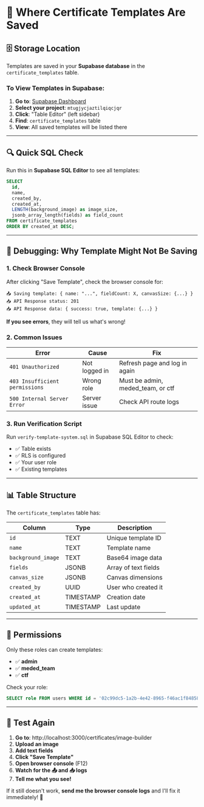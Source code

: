 # 📍 Where Certificate Templates Are Saved

## 🗄️ **Storage Location**

Templates are saved in your **Supabase database** in the `certificate_templates` table.

### **To View Templates in Supabase:**

1. **Go to**: [Supabase Dashboard](https://supabase.com/dashboard)
2. **Select your project**: `mtugjycjaztilqiqcjqr`
3. **Click**: "Table Editor" (left sidebar)
4. **Find**: `certificate_templates` table
5. **View**: All saved templates will be listed there

---

## 🔍 **Quick SQL Check**

Run this in **Supabase SQL Editor** to see all templates:

```sql
SELECT 
  id,
  name,
  created_by,
  created_at,
  LENGTH(background_image) as image_size,
  jsonb_array_length(fields) as field_count
FROM certificate_templates
ORDER BY created_at DESC;
```

---

## 🐛 **Debugging: Why Template Might Not Be Saving**

### **1. Check Browser Console**

After clicking "Save Template", check the browser console for:

```
📤 Saving template: { name: "...", fieldCount: X, canvasSize: {...} }
📥 API Response status: 201
📥 API Response data: { success: true, template: {...} }
```

**If you see errors**, they will tell us what's wrong!

### **2. Common Issues**

| Error | Cause | Fix |
|-------|-------|-----|
| `401 Unauthorized` | Not logged in | Refresh page and log in again |
| `403 Insufficient permissions` | Wrong role | Must be admin, meded_team, or ctf |
| `500 Internal Server Error` | Server issue | Check API route logs |

### **3. Run Verification Script**

Run `verify-template-system.sql` in Supabase SQL Editor to check:
- ✅ Table exists
- ✅ RLS is configured
- ✅ Your user role
- ✅ Existing templates

---

## 📊 **Table Structure**

The `certificate_templates` table has:

| Column | Type | Description |
|--------|------|-------------|
| `id` | TEXT | Unique template ID |
| `name` | TEXT | Template name |
| `background_image` | TEXT | Base64 image data |
| `fields` | JSONB | Array of text fields |
| `canvas_size` | JSONB | Canvas dimensions |
| `created_by` | UUID | User who created it |
| `created_at` | TIMESTAMP | Creation date |
| `updated_at` | TIMESTAMP | Last update |

---

## 🔐 **Permissions**

Only these roles can create templates:
- ✅ **admin**
- ✅ **meded_team**
- ✅ **ctf**

Check your role:
```sql
SELECT role FROM users WHERE id = '02c99dc5-1a2b-4e42-8965-f46ac1f84858';
```

---

## 🚀 **Test Again**

1. **Go to**: http://localhost:3000/certificates/image-builder
2. **Upload an image**
3. **Add text fields**
4. **Click "Save Template"**
5. **Open browser console** (F12)
6. **Watch for the 📤 and 📥 logs**
7. **Tell me what you see!**

If it still doesn't work, **send me the browser console logs** and I'll fix it immediately! 🔧









